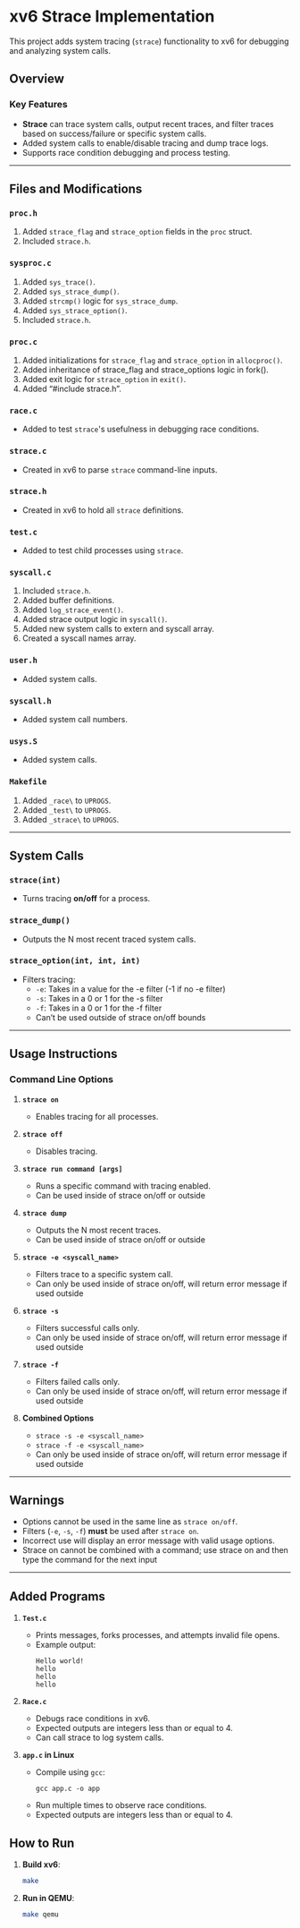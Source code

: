 
# xv6 Strace Implementation

This project adds system tracing (`strace`) functionality to xv6 for debugging and analyzing system calls.

## Overview

### Key Features
- **Strace** can trace system calls, output recent traces, and filter traces based on success/failure or specific system calls.
- Added system calls to enable/disable tracing and dump trace logs.
- Supports race condition debugging and process testing.

---

## Files and Modifications

### `proc.h`
1. Added `strace_flag` and `strace_option` fields in the `proc` struct.
2. Included `strace.h`.

### `sysproc.c`
1. Added `sys_trace()`.
2. Added `sys_strace_dump()`.
3. Added `strcmp()` logic for `sys_strace_dump`.
4. Added `sys_strace_option()`.
5. Included `strace.h`.

### `proc.c`
1. Added initializations for `strace_flag` and `strace_option` in `allocproc()`.
2. Added inheritance of strace_flag and strace_options logic in fork().
3. Added exit logic for `strace_option` in `exit()`.
4. Added “#include strace.h”.

### `race.c`
- Added to test `strace`'s usefulness in debugging race conditions.

### `strace.c`
- Created in xv6 to parse `strace` command-line inputs.

### `strace.h`
- Created in xv6 to hold all `strace` definitions.

### `test.c`
- Added to test child processes using `strace`.

### `syscall.c`
1. Included `strace.h`.
2. Added buffer definitions.
3. Added `log_strace_event()`.
4. Added strace output logic in `syscall()`.
5. Added new system calls to extern and syscall array.
6. Created a syscall names array.

### `user.h`
- Added system calls.

### `syscall.h`
- Added system call numbers.

### `usys.S`
- Added system calls.

### `Makefile`
1. Added `_race\` to `UPROGS`.
2. Added `_test\` to `UPROGS`.
3. Added `_strace\` to `UPROGS`.

---

## System Calls

### `strace(int)`
- Turns tracing **on/off** for a process.

### `strace_dump()`
- Outputs the N most recent traced system calls.

### `strace_option(int, int, int)`
- Filters tracing:
    - `-e`: Takes in a value for the -e filter (-1 if no -e filter)
    - `-s`: Takes in a 0 or 1 for the -s filter
    - `-f`: Takes in a 0 or 1 for the -f filter
    - Can’t be used outside of strace on/off bounds

---

## Usage Instructions

### Command Line Options

1. **`strace on`**
   - Enables tracing for all processes.

2. **`strace off`**
   - Disables tracing.

3. **`strace run command [args]`**
   - Runs a specific command with tracing enabled.
   - Can be used inside of strace on/off or outside

4. **`strace dump`**
   - Outputs the N most recent traces.
   - Can be used inside of strace on/off or outside

5. **`strace -e <syscall_name>`**
   - Filters trace to a specific system call.
   - Can only be used inside of strace on/off, will return error message if used outside

6. **`strace -s`**
   - Filters successful calls only.
   - Can only be used inside of strace on/off, will return error message if used outside

7. **`strace -f`**
   - Filters failed calls only.
   - Can only be used inside of strace on/off, will return error message if used outside

8. **Combined Options**
   - `strace -s -e <syscall_name>`
   - `strace -f -e <syscall_name>`
   - Can only be used inside of strace on/off, will return error message if used outside
---

## Warnings
- Options cannot be used in the same line as `strace on/off`.
- Filters (`-e`, `-s`, `-f`) **must** be used after `strace on`.
- Incorrect use will display an error message with valid usage options.
- Strace on cannot be combined with a command; use strace on and then type the command for the next input

---
## Added Programs

1. **`Test.c`**
   - Prints messages, forks processes, and attempts invalid file opens.
   - Example output:
     ```
     Hello world!
     hello
     hello
     hello
     ```

2. **`Race.c`**
   - Debugs race conditions in xv6.
   - Expected outputs are integers less than or equal to 4.
   - Can call strace to log system calls.

3. **`app.c` in Linux**
   - Compile using `gcc`:
     ```
     gcc app.c -o app
     ```
   - Run multiple times to observe race conditions.
   - Expected outputs are integers less than or equal to 4.



## How to Run

1. **Build xv6**:
   ```bash
   make
   ```

2. **Run in QEMU**:
   ```bash
   make qemu
   ```


